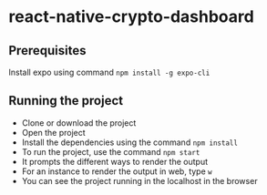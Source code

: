 # react-native-crypto-dashboard

## Prerequisites

Install expo using command `npm install -g expo-cli`

## Running the project

- Clone or download the project
- Open the project
- Install the dependencies using the command `npm install`
- To run the project, use the command `npm start`
- It prompts the different ways to render the output
- For an instance to render the output in web, type `w`
- You can see the project running in the localhost in the browser
